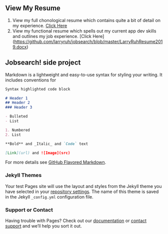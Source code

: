 ## View My Resume

1. View my full chonological resume which contains quite a bit of detail on my experience. [Click Here](https://github.com/larryruh/jobsearch/blob/master/LarryRuhMgmtResume2019.docx)
2. View my functional resume which spells out my current app dev skills and outlines my job experience. [Click Here] (https://github.com/larryruh/jobsearch/blob/master/LarryRuhResume2019.docx)

## Jobsearch! side project



Markdown is a lightweight and easy-to-use syntax for styling your writing. It includes conventions for

```markdown
Syntax highlighted code block

# Header 1
## Header 2
### Header 3

- Bulleted
- List

1. Numbered
2. List

**Bold** and _Italic_ and `Code` text

[Link](url) and ![Image](src)
```

For more details see [GitHub Flavored Markdown](https://guides.github.com/features/mastering-markdown/).

### Jekyll Themes

Your test Pages site will use the layout and styles from the Jekyll theme you have selected in your [repository settings](https://github.com/larryruh/larryruh.github.io/settings). The name of this theme is saved in the Jekyll `_config.yml` configuration file.

### Support or Contact

Having trouble with Pages? Check out our [documentation](https://help.github.com/categories/github-pages-basics/) or [contact support](https://github.com/contact) and we’ll help you sort it out.
